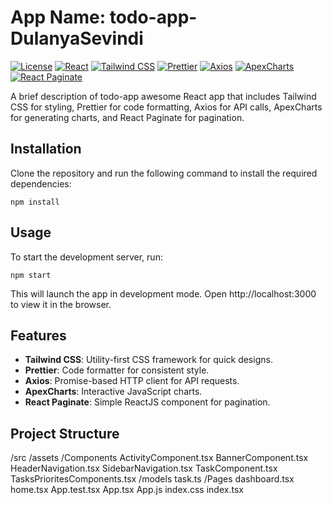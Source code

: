 # App Name: todo-app-DulanyaSevindi

[![License](https://img.shields.io/badge/license-MIT-blue.svg)](LICENSE)
[![React](https://img.shields.io/badge/react-v17.0.2-blue.svg)](https://reactjs.org/)
[![Tailwind CSS](https://img.shields.io/badge/tailwindcss-v2.2.19-blue.svg)](https://tailwindcss.com/)
[![Prettier](https://img.shields.io/badge/prettier-v2.5.1-blue.svg)](https://prettier.io/)
[![Axios](https://img.shields.io/badge/axios-v0.21.1-blue.svg)](https://axios-http.com/)
[![ApexCharts](https://img.shields.io/badge/apexcharts-v3.29.0-blue.svg)](https://apexcharts.com/)
[![React Paginate](https://img.shields.io/badge/reactpaginate-v6.5.0-blue.svg)](https://github.com/AdeleD/react-paginate)

A brief description of todo-app awesome React app that includes Tailwind CSS for styling, Prettier for code formatting, Axios for API calls, ApexCharts for generating charts, and React Paginate for pagination.

## Installation

Clone the repository and run the following command to install the required dependencies:

`npm install`

## Usage

To start the development server, run:

`npm start`

This will launch the app in development mode. Open http://localhost:3000 to view it in the browser.

## Features

- **Tailwind CSS**: Utility-first CSS framework for quick designs.
- **Prettier**: Code formatter for consistent style.
- **Axios**: Promise-based HTTP client for API requests.
- **ApexCharts**: Interactive JavaScript charts.
- **React Paginate**: Simple ReactJS component for pagination.

## Project Structure

/src
  /assets
  /Components
     ActivityComponent.tsx
     BannerComponent.tsx
     HeaderNavigation.tsx
     SidebarNavigation.tsx
     TaskComponent.tsx
     TasksPrioritesComponents.tsx
  /models
     task.ts
  /Pages
     dashboard.tsx
     home.tsx
  App.test.tsx
  App.tsx
  App.js
  index.css
  index.tsx
